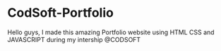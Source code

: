 # CodSoft-Portfolio
Hello guys, I made this amazing Portfolio website using HTML CSS and JAVASCRIPT during my intership @CODSOFT
